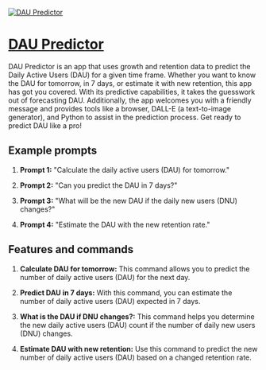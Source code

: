 [![DAU Predictor](https://files.oaiusercontent.com/file-q4K02bkF1MKuT6Kma2K9m3ix?se=2123-10-17T06%3A50%3A23Z&sp=r&sv=2021-08-06&sr=b&rscc=max-age%3D31536000%2C%20immutable&rscd=attachment%3B%20filename%3D391670db-677d-4ef0-bd3f-f3ef7123fde6.png&sig=URpWJVA//cPt3nYCcRK7ucHT2HCAKtnnF4Pi%2BoA2GuA%3D)](https://chat.openai.com/g/g-ED7MCDjaF-dau-predictor)

# [DAU Predictor](https://chat.openai.com/g/g-ED7MCDjaF-dau-predictor)

DAU Predictor is an app that uses growth and retention data to predict the Daily Active Users (DAU) for a given time frame. Whether you want to know the DAU for tomorrow, in 7 days, or estimate it with new retention, this app has got you covered. With its predictive capabilities, it takes the guesswork out of forecasting DAU. Additionally, the app welcomes you with a friendly message and provides tools like a browser, DALL-E (a text-to-image generator), and Python to assist in the prediction process. Get ready to predict DAU like a pro!

## Example prompts

1. **Prompt 1:** "Calculate the daily active users (DAU) for tomorrow."

2. **Prompt 2:** "Can you predict the DAU in 7 days?"

3. **Prompt 3:** "What will be the new DAU if the daily new users (DNU) changes?"

4. **Prompt 4:** "Estimate the DAU with the new retention rate."

## Features and commands

1. **Calculate DAU for tomorrow:** This command allows you to predict the number of daily active users (DAU) for the next day.

2. **Predict DAU in 7 days:** With this command, you can estimate the number of daily active users (DAU) expected in 7 days.

3. **What is the DAU if DNU changes?:** This command helps you determine the new daily active users (DAU) count if the number of daily new users (DNU) changes.

4. **Estimate DAU with new retention:** Use this command to predict the new number of daily active users (DAU) based on a changed retention rate.